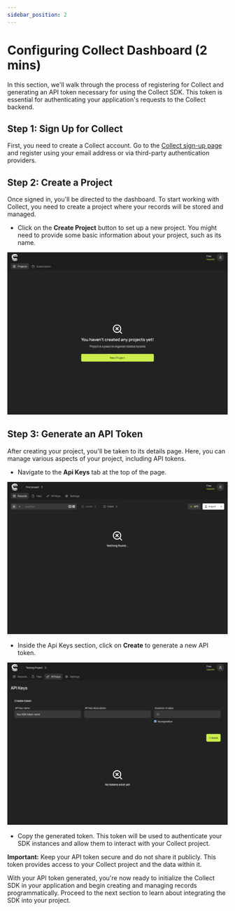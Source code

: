 ```yaml
---
sidebar_position: 2
---
```


# Configuring Collect Dashboard (2 mins)

In this section, we'll walk through the process of registering for Collect and generating an API token necessary for using the Collect SDK. This token is essential for authenticating your application's requests to the Collect backend.

## Step 1: Sign Up for Collect

First, you need to create a Collect account. Go to the [Collect sign-up page](https://app.collect.so/signup) and register using your email address or via third-party authentication providers.

## Step 2: Create a Project

Once signed in, you'll be directed to the dashboard. To start working with Collect, you need to create a project where your records will be stored and managed.

- Click on the **Create Project** button to set up a new project. You might need to provide some basic information about your project, such as its name.

![Create Project Button](../../static/img/create-project-screen.png "Highlighting the 'Create Project' Button")

## Step 3: Generate an API Token

After creating your project, you'll be taken to its details page. Here, you can manage various aspects of your project, including API tokens.

- Navigate to the **Api Keys** tab at the top of the page.

![API Keys Tab](../../static/img/api-keys-screen.png "Navigating to the API Keys Tab")

- Inside the Api Keys section, click on **Create** to generate a new API token.

![Generate API Token](../../static/img/create-token-screen.png "Generating a New API Token")

- Copy the generated token. This token will be used to authenticate your SDK instances and allow them to interact with your Collect project.

**Important:** Keep your API token secure and do not share it publicly. This token provides access to your Collect project and the data within it.

With your API token generated, you're now ready to initialize the Collect SDK in your application and begin creating and managing records programmatically. Proceed to the next section to learn about integrating the SDK into your project.
